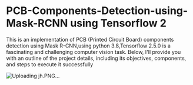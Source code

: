# PCB-Components-Detection-using-Mask-RCNN using Tensorflow 2
This is an implementation of PCB (Printed Circuit Board) components detection  using Mask R-CNN,using python 3.8,Tensorflow 2.5.0 is a fascinating and challenging computer vision task. Below, I'll provide you with an outline of the project details, including its objectives, components, and steps to execute it successfully


![Uploading jh.PNG…]()
